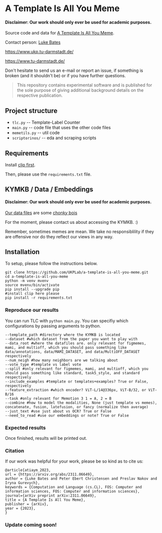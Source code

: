 # A Template Is All You Meme
#### Disclaimer: Our work should only ever be used for academic purposes.
Source code and data for [A Template Is All You Meme](https://arxiv.org/abs/2311.06649).

Contact person: [Luke Bates](luke.bates@tu-darmstadt.de)

https://www.ukp.tu-darmstadt.de/

https://www.tu-darmstadt.de/


Don't hesitate to send us an e-mail or report an issue, if something is broken (and it shouldn't be) or if you have further questions.

> This repository contains experimental software and is published for the sole purpose of giving additional background details on the respective publication.

## Project structure
* `tlc.py` -- Template-Label Counter
* `main.py` -- code file that uses the other code files
* `memetils.py` -- util code
* `scriptorinos/` -- eda and scraping scripts

## Requirements
Install [clip first](https://github.com/openai/CLIP).

Then, please use the `requirements.txt` file. 

## KYMKB / Data / Embeddings
#### Disclaimer: Our work should only ever be used for academic purposes.
[Our data files](https://knowyourmeme.com/memes/chonk-oh-lawd-he-comin) are some [chonky bois](https://knowyourmeme.com/memes/big-chungus)

For the moment, please contact us about accessing the KYMKB. :)

Remember, sometimes memes are mean. We take no responsiblility if they are offensive nor do they reflect our views in any way.

## Installation
To setup, please follow the instructions below.
```
git clone https://github.com/UKPLab/a-template-is-all-you-meme.git
cd a-template-is-all-you-meme
python -m venv mvenv
source mvenv/bin/activate
pip install --upgrade pip
#install clip here please
pip install -r requirements.txt
```

### Reproduce our results

You can run TLC with `python main.py`. You can specifiy which configurations by passing arguments to python.
```
--template_path #directory where the KYMKB is located
--dataset #which dataset from the paper you want to play with
--data_root #where the datafiles are. only relevant for figmemes, mami, and multioff, which you should pass something like data/annotations, data/MAMI_DATASET, and data/MultiOFF_DATASET respectively
--num_neigh #how many neighbors are we talking about
--vote_type #template vs label vote
--split #only relevant for figmemes, mami, and multioff, which you should pass something like standard, task5_style, and standard respectively
--include_examples #template or templates+examples? True or False, respectively
--feature_extraction #which encoder? ViT-L/14@336px, ViT-B/32, or ViT-B/16
--task #only relevant for Memotion 3 1 = A, 2 = B
--combine #how to model the modalities, None (just template vs memes), concatenate, fusion, latefusion, or fancy (normalize then average)
--just_text #use just about vs OCR? True or False
--need_to_read #use our embeddings or note? True or False
```


### Expected results
Once finished, results will be printed out.

### Citation
If our work was helpful for your work, please be so kind as to cite us:
```
@article{atiaym_2023,
url = {https://arxiv.org/abs/2311.06649},
author = {Luke Bates and Peter Ebert Christensen and Preslav Nakov and Iryna Gurevych},
keywords = {Computation and Language (cs.CL), FOS: Computer and information sciences, FOS: Computer and information sciences},
journal={arXiv preprint arXiv:2311.06649},
title = {A Template Is All You Meme},
publisher = {arXiv},
year = {2023},
}
```

### Update coming soon!
